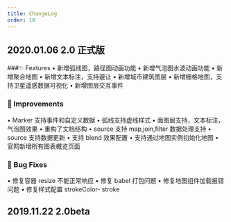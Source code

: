 ```yaml
---
title: ChangeLog
order: 10
---
```


## 2020.01.06 2.0 正式版

###✨ Features
• 新增弧线图，路径图动画功能
• 新增气泡图水波动画功能
• 新增聚合地图
• 新增文本标注，支持避让
• 新增城市建筑图层
• 新增栅格地图，支持卫星遥感数据可视化
• 新增图层交互事件

### 🍏 Improvements

• Marker 支持事件和自定义数据
• 弧线支持虚线样式
• 面图层支持，文本标注，气泡图效果
• 重构了文档结构
• source 支持 map,join,filter 数据处理支持
• source 支持数据更新
• 支持 blend 效果配置
• 支持通过地图实例初始化地图
• 官网新增所有图表概览页面

### 🐞 Bug Fixes

• 修复容器 resize 不能正常响应
• 修复 babel 打包问题
• 修复地图组件加载报错问题
• 修复样式配置 strokeColor- stroke

## 2019.11.22 2.0beta
